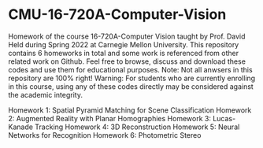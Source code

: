 # CMU-16-720A-Computer-Vision
Homework of the course 16-720A-Computer Vision taught by Prof. David Held during Spring 2022 at Carnegie Mellon University.
This repository contains 6 homeworks in total and some work is referenced from other related work on Github.
Feel free to browse, discuss and download these codes and use them for educational purposes. Note: Not all anwsers in this repository are 100% right!
Warning: For students who are currently enrolling in this course, using any of these codes directly may be considered against the academic integrity.

Homework 1: Spatial Pyramid Matching for Scene Classification
Homework 2: Augmented Reality with Planar Homographies
Homework 3: Lucas-Kanade Tracking
Homework 4: 3D Reconstruction
Homework 5: Neural Networks for Recognition
Homework 6: Photometric Stereo
